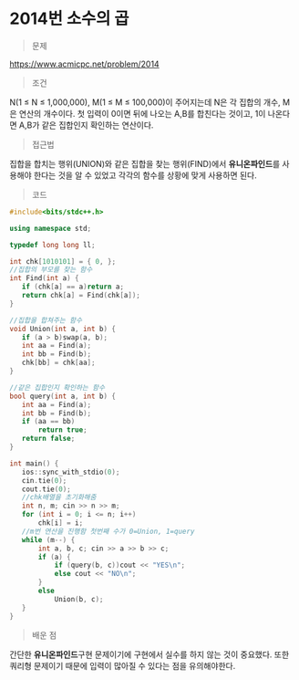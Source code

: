 # 2014번 소수의 곱

> 문제

https://www.acmicpc.net/problem/2014

> 조건

N(1 ≤ N ≤ 1,000,000), M(1 ≤ M ≤ 100,000)이 주어지는데 N은 각 집합의 개수, M은 연산의 개수이다. 첫 입력이 0이면 뒤에 나오는 A,B를 합친다는 것이고, 1이 나온다면 A,B가 같은 집합인지 확인하는 연산이다. 

> 접근법

집합을 합치는 행위(UNION)와 같은 집합을 찾는 행위(FIND)에서 **유니온파인드**를 사용해야 한다는 것을 알 수 있었고 각각의 함수를 상황에 맞게 사용하면 된다.

> 코드

 ``` c++
#include<bits/stdc++.h>

using namespace std;

typedef long long ll;

int chk[1010101] = { 0, };
//집합의 부모를 찾는 함수
int Find(int a) {
	if (chk[a] == a)return a;
	return chk[a] = Find(chk[a]);
}

//집합을 합쳐주는 함수
void Union(int a, int b) {
	if (a > b)swap(a, b);
	int aa = Find(a);
	int bb = Find(b);
	chk[bb] = chk[aa];
}

//같은 집합인지 확인하는 함수
bool query(int a, int b) {
	int aa = Find(a);
	int bb = Find(b);
	if (aa == bb)
		return true;
	return false;
}

int main() {
	ios::sync_with_stdio(0);
	cin.tie(0);
	cout.tie(0);
	//chk배열을 초기화해줌
	int n, m; cin >> n >> m;
	for (int i = 0; i <= n; i++)
		chk[i] = i;
	//m번 연산을 진행함 첫번째 수가 0=Union, 1=query
	while (m--) {
		int a, b, c; cin >> a >> b >> c;
		if (a) {
			if (query(b, c))cout << "YES\n";
			else cout << "NO\n";
		}
		else
			Union(b, c);
	}
}
```

> 배운 점

간단한 **유니온파인드**구현 문제이기에 구현에서 실수를 하지 않는 것이 중요했다. 또한 쿼리형 문제이기 때문에 입력이 많아질 수 있다는 점을 유의해야한다.
